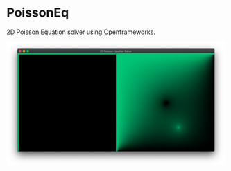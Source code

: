 # PoissonEq
2D Poisson Equation solver using Openframeworks.

![Solved example]( https://github.com/bemoregt/PoissonEq/blob/master/scrshot.png "example")
